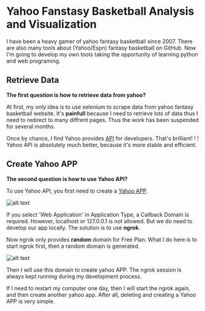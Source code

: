 # Yahoo Fanstasy Basketball Analysis and Visualization #

I have been a heavy gamer of yahoo fantasy basketball since 2007. There are also many tools about (Yahoo/Espn) fantasy basketball on GitHub. Now I'm going to develop my own tools taking the opportunity of learning python and web programing.

## Retrieve Data ##

**The first question is how to retrieve data from yahoo?**

At first, my only idea is to use selenium to scrape data from yahoo fantasy basketball website. It's **painfull** because I need to retrieve lots of data thus I need to redirect to many diffrent pages. Thus the work has been suspended for several months.

Once by chance, I find Yahoo provides [API](https://developer.yahoo.com/fantasysports/guide/) for developers. 
That's brilliant! ! ! Yahoo API is absolutely much better, because it's more stable and efficient.

## Create Yahoo APP ##

**The second question is how to use Yahoo API?**

To use Yahoo API, you first need to create a [Yahoo APP](https://developer.yahoo.com/apps/).


![alt text](images/create_yahoo_app.png "Create Yahoo APP")


If you select 'Web Application' in Application Type, a Callback Domain is required. However, localhost or 127.0.0.1 is not allowed.
But we do need to develop our app locally. The solution is to use **ngrok**.

Now ngrok only provides __random__ domain for Free Plan. What I do here is to start ngrok first, then a random domain is generated.

![alt text](images/ngrok.png "ngrok domain")

Then I will use this domain to create yahoo APP. The ngrok session is always kept running during my development process.

If I need to restart my computer one day, then I will start the ngrok again, and then create another yahoo app. After all, deleting and creating a Yahoo APP is very simple.
